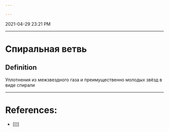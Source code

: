 ```yaml
---

---
```


2021-04-29 23:21 PM
***

# Спиральная ветвь
## Definition
Уплотнения из межзвездного газа и преимущественно молодых звёзд в виде спирали
***

# References:
- [[]]